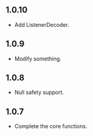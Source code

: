 ## 1.0.10

- Add ListenerDecoder.

## 1.0.9

- Modify something.

## 1.0.8

- Null safety support.

## 1.0.7

- Complete the core functions.